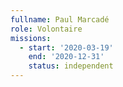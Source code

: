 ```yaml
---
fullname: Paul Marcadé
role: Volontaire 
missions:
  - start: '2020-03-19'
    end: '2020-12-31'
    status: independent 
---
```

